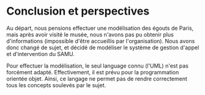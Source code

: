 Conclusion et perspectives
==========================

Au départ, nous pensions effectuer une modélisation des égouts de Paris, mais après avoir visité le musée, nous n'avons pas pu obtenir plus d'informations (impossible d'être accueillis par l'organisation). Nous avons donc changé de sujet, et décidé de modéliser le système de gestion d'appel et d'intervention du SAMU.

Pour effectuer la modélisation, le seul language connu (l'UML) n'est pas forcément adapté. Effectivement, il est prévu pour la programmation orientée objet. Ainsi, ce langage ne permet pas de rendre correctement tous les concepts soulevés par le sujet.
